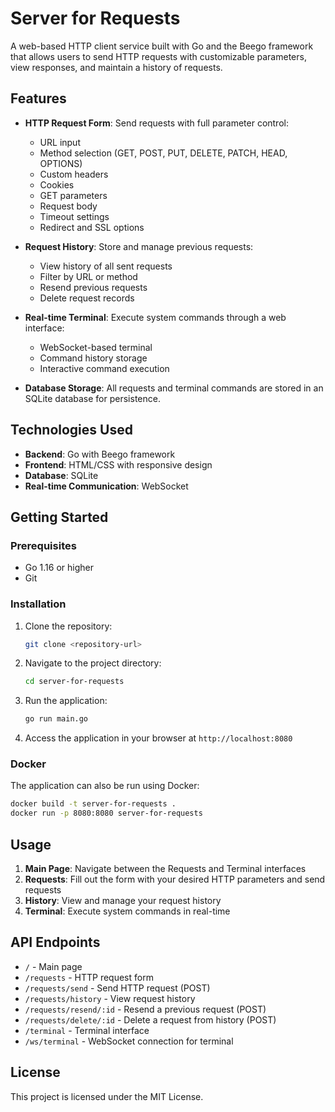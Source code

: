 # Server for Requests

A web-based HTTP client service built with Go and the Beego framework that allows users to send HTTP requests with customizable parameters, view responses, and maintain a history of requests.

## Features

- **HTTP Request Form**: Send requests with full parameter control:
  - URL input
  - Method selection (GET, POST, PUT, DELETE, PATCH, HEAD, OPTIONS)
  - Custom headers
  - Cookies
  - GET parameters
  - Request body
  - Timeout settings
  - Redirect and SSL options

- **Request History**: Store and manage previous requests:
  - View history of all sent requests
  - Filter by URL or method
  - Resend previous requests
  - Delete request records

- **Real-time Terminal**: Execute system commands through a web interface:
  - WebSocket-based terminal
  - Command history storage
  - Interactive command execution

- **Database Storage**: All requests and terminal commands are stored in an SQLite database for persistence.

## Technologies Used

- **Backend**: Go with Beego framework
- **Frontend**: HTML/CSS with responsive design
- **Database**: SQLite
- **Real-time Communication**: WebSocket

## Getting Started

### Prerequisites

- Go 1.16 or higher
- Git

### Installation

1. Clone the repository:
   ```bash
   git clone <repository-url>
   ```

2. Navigate to the project directory:
   ```bash
   cd server-for-requests
   ```

3. Run the application:
   ```bash
   go run main.go
   ```

4. Access the application in your browser at `http://localhost:8080`

### Docker

The application can also be run using Docker:

```bash
docker build -t server-for-requests .
docker run -p 8080:8080 server-for-requests
```

## Usage

1. **Main Page**: Navigate between the Requests and Terminal interfaces
2. **Requests**: Fill out the form with your desired HTTP parameters and send requests
3. **History**: View and manage your request history
4. **Terminal**: Execute system commands in real-time

## API Endpoints

- `/` - Main page
- `/requests` - HTTP request form
- `/requests/send` - Send HTTP request (POST)
- `/requests/history` - View request history
- `/requests/resend/:id` - Resend a previous request (POST)
- `/requests/delete/:id` - Delete a request from history (POST)
- `/terminal` - Terminal interface
- `/ws/terminal` - WebSocket connection for terminal

## License

This project is licensed under the MIT License.